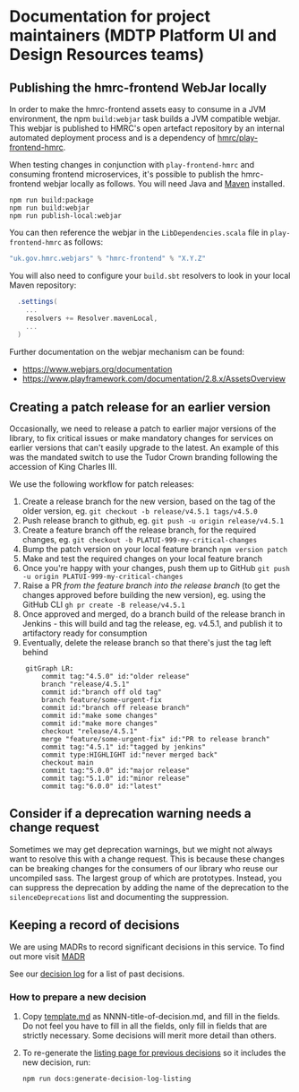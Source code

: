 # Documentation for project maintainers (MDTP Platform UI and Design Resources teams)

## Publishing the hmrc-frontend WebJar locally

In order to make the hmrc-frontend assets easy to consume in a JVM environment,
the npm `build:webjar` task builds a JVM compatible webjar. This webjar is published to HMRC's open
artefact repository by an internal automated deployment process and is a dependency of
[hmrc/play-frontend-hmrc](https://www.github.com/hmrc/play-frontend-hmrc).

When testing changes in conjunction with `play-frontend-hmrc` and consuming frontend microservices,
it's possible to publish the hmrc-frontend webjar locally as follows. You will need Java
and [Maven](https://maven.apache.org/install.html) installed.

```shell script
npm run build:package
npm run build:webjar
npm run publish-local:webjar
```

You can then reference the webjar in the `LibDependencies.scala` file in `play-frontend-hmrc` as follows:

```sbt
"uk.gov.hmrc.webjars" % "hmrc-frontend" % "X.Y.Z"
```

You will also need to configure your `build.sbt` resolvers to look in your local Maven repository:

```sbt
  .settings(
    ...
    resolvers += Resolver.mavenLocal,
    ...
  )
```

Further documentation on the webjar mechanism can be found:

* https://www.webjars.org/documentation
* https://www.playframework.com/documentation/2.8.x/AssetsOverview

## Creating a patch release for an earlier version

Occasionally, we need to release a patch to earlier major versions of the library, to fix critical issues
or make mandatory changes for services on earlier versions that can't easily upgrade to the latest.
An example of this was the mandated switch to use the Tudor Crown branding following the accession of King Charles III.

We use the following workflow for patch releases:
1. Create a release branch for the new version, based on the tag of the older version, eg.
   `git checkout -b release/v4.5.1 tags/v4.5.0`
2. Push release branch to github, eg.
   `git push -u origin release/v4.5.1`
3. Create a feature branch off the release branch, for the required changes, eg.
   `git checkout -b PLATUI-999-my-critical-changes`
4. Bump the patch version on your local feature branch
   `npm version patch`
5. Make and test the required changes on your local feature branch
6. Once you're happy with your changes, push them up to GitHub
   `git push -u origin PLATUI-999-my-critical-changes`
7. Raise a PR *from the feature branch into the release branch* (to get the changes approved before building the new version), eg. using the GitHub CLI
   `gh pr create -B release/v4.5.1`
8. Once approved and merged, do a branch build of the release branch in Jenkins - this will build and tag the release, eg. v4.5.1,
   and publish it to artifactory ready for consumption
9. Eventually, delete the release branch so that there's just the tag left behind

```mermaid
    gitGraph LR:
        commit tag:"4.5.0" id:"older release"
        branch "release/4.5.1"
        commit id:"branch off old tag"
        branch feature/some-urgent-fix
        commit id:"branch off release branch"
        commit id:"make some changes"
        commit id:"make more changes"
        checkout "release/4.5.1"
        merge "feature/some-urgent-fix" id:"PR to release branch"
        commit tag:"4.5.1" id:"tagged by jenkins"
        commit type:HIGHLIGHT id:"never merged back"
        checkout main
        commit tag:"5.0.0" id:"major release"
        commit tag:"5.1.0" id:"minor release"
        commit tag:"6.0.0" id:"latest"
```

## Consider if a deprecation warning needs a change request

Sometimes we may get deprecation warnings, but we might not always want to resolve this with a change request. This is because these changes can be breaking changes for the consumers of our library who reuse our uncompiled sass. The largest group of which are prototypes. Instead, you can suppress the deprecation by adding the name of the deprecation to the `silenceDeprecations` list and documenting the suppression.

## Keeping a record of decisions

We are using MADRs to record significant decisions in this service. To find out more
visit [MADR](https://github.com/adr/madr)

See our [decision log](docs/adr/index.md) for a list of past decisions.

### How to prepare a new decision

1. Copy [template.md](docs/adr/template.md) as NNNN-title-of-decision.md, and fill
   in the fields. Do not feel you have to fill in all the fields, only fill in fields
   that are strictly necessary. Some decisions will merit more detail than others.

1. To re-generate the [listing page for previous decisions](docs/adr/index.md)
   so it includes the new decision, run:

    ```shell script
    npm run docs:generate-decision-log-listing
    ```

